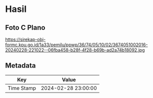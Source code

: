 # Hasil

## Foto C Plano

https://sirekap-obj-formc.kpu.go.id/1a33/pemilu/ppwp/36/74/05/10/02/3674051002016-20240228-221022--06fba458-b28f-4f28-b69b-ad2a74b18092.jpg


## Metadata

| Key        | Value               |
| ---------- | ------------------- |
| Time Stamp | 2024-02-28 23:00:00 |



